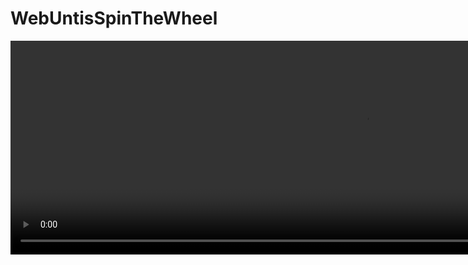 # WebUntisSpinTheWheel

<video src="example_redacted.mov" width="1134" height="342" controls></video>